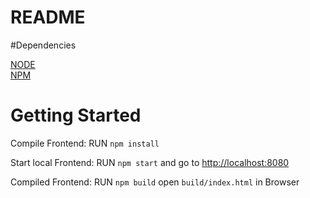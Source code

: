 # README

#Dependencies

[NODE](https://nodejs.org/en/)<br/>
[NPM](https://kitematic.com/)<br/>

# Getting Started

Compile Frontend:
RUN `npm install`

Start local Frontend:
RUN `npm start` and go to [http://localhost:8080](http://localhost:8080)


Compiled Frontend:
RUN `npm build`
open `build/index.html` in Browser
